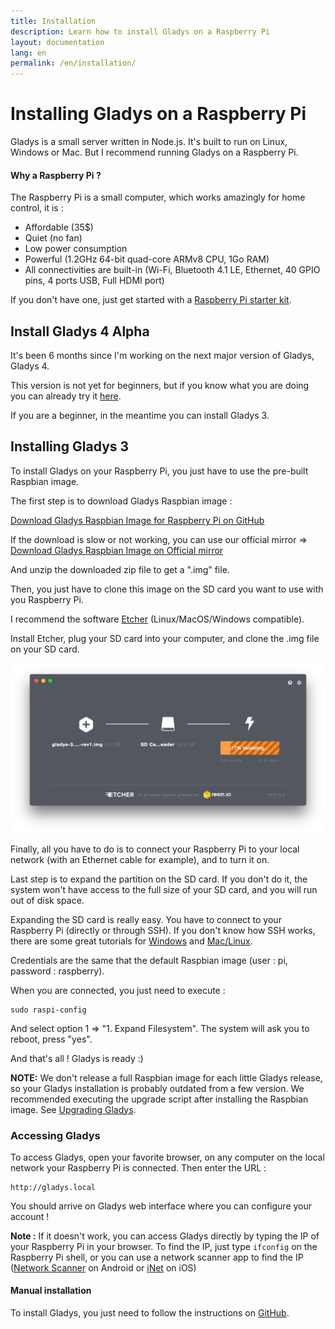 ```yaml
---
title: Installation
description: Learn how to install Gladys on a Raspberry Pi
layout: documentation
lang: en
permalink: /en/installation/
---
```


# Installing Gladys on a Raspberry Pi

Gladys is a small server written in Node.js. It's built to run on Linux, Windows or Mac. But I recommend running Gladys on a Raspberry Pi.

#### Why a Raspberry Pi ?

The Raspberry Pi is a small computer, which works amazingly for home control, it is :

- Affordable (35\$)
- Quiet (no fan)
- Low power consumption
- Powerful (1.2GHz 64-bit quad-core ARMv8 CPU, 1Go RAM)
- All connectivities are built-in (Wi-Fi, Bluetooth 4.1 LE, Ethernet, 40 GPIO pins, 4 ports USB, Full HDMI port)

If you don't have one, just get started with a [Raspberry Pi starter kit](https://www.amazon.com/gp/product/B01C6Q2GSY/ref=as_li_qf_sp_asin_il_tl?ie=UTF8&tag=gladproj-20&camp=1789&creative=9325&linkCode=as2&creativeASIN=B01C6Q2GSY&linkId=8cf1724b55f8212f6525f60ea55975af).

## Install Gladys 4 Alpha

It's been 6 months since I'm working on the next major version of Gladys, Gladys 4.

This version is not yet for beginners, but if you know what you are doing you can already try it [here](/en/article/first-alpha-gladys-4).

If you are a beginner, in the meantime you can install Gladys 3.

## Installing Gladys 3

To install Gladys on your Raspberry Pi, you just have to use the pre-built Raspbian image.

The first step is to download Gladys Raspbian image :

[Download Gladys Raspbian Image for Raspberry Pi on GitHub](https://bit.ly/gladys-3-8-0-rev2)

If the download is slow or not working, you can use our official mirror => [Download Gladys Raspbian Image on Official mirror](https://bit.ly/gladys-3-8-0-rev2-mirror-fr2)

And unzip the downloaded zip file to get a ".img" file.

Then, you just have to clone this image on the SD card you want to use with you Raspberry Pi.

I recommend the software [Etcher](https://etcher.io/) (Linux/MacOS/Windows compatible).

Install Etcher, plug your SD card into your computer, and clone the .img file on your SD card.

<img src="/assets/images/pages/installation/etcher.png" alt="Etcher Gladys Raspberry Pi" class="img-responsive" />

Finally, all you have to do is to connect your Raspberry Pi to your local network (with an Ethernet cable for example), and to turn it on.

Last step is to expand the partition on the SD card. If you don't do it, the system won't have access to the full size of your SD card, and you will run out of disk space.

Expanding the SD card is really easy. You have to connect to your Raspberry Pi (directly or through SSH). If you don't know how SSH works, there are some great tutorials for [Windows](https://www.raspberrypi.org/documentation/remote-access/ssh/windows.md) and [Mac/Linux](https://www.raspberrypi.org/documentation/remote-access/ssh/unix.md).

Credentials are the same that the default Raspbian image (user : pi, password : raspberry).

When you are connected, you just need to execute :

    sudo raspi-config

And select option 1 => "1\. Expand Filesystem". The system will ask you to reboot, press "yes".

And that's all ! Gladys is ready :)

**NOTE:** We don't release a full Raspbian image for each little Gladys release, so your Gladys installation is probably outdated from a few version. We recommended executing the upgrade script after installing the Raspbian image. See [Upgrading Gladys](/en/installation/upgrading-gladys/).

### Accessing Gladys

To access Gladys, open your favorite browser, on any computer on the local network your Raspberry Pi is connected. Then enter the URL :

    http://gladys.local

You should arrive on Gladys web interface where you can configure your account !

**Note :** If it doesn't work, you can access Gladys directly by typing the IP of your Raspberry Pi in your browser. To find the IP, just type `ifconfig` on the Raspberry Pi shell, or you can use a network scanner app to find the IP ([Network Scanner](https://play.google.com/store/apps/details?id=com.easymobile.lan.scanner&hl=fr) on Android or [iNet](https://itunes.apple.com/fr/app/inet-network-scanner/id340793353?mt=8) on iOS)

#### Manual installation

To install Gladys, you just need to follow the instructions on [GitHub](https://github.com/gladysassistant/Gladys).
